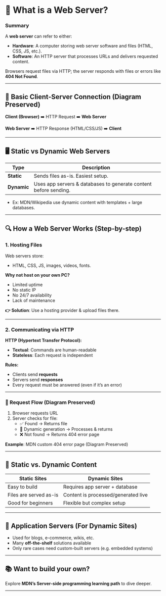 # 🔌 What is a Web Server?

### Summary
A **web server** can refer to either:
- **Hardware**: A computer storing web server software and files (HTML, CSS, JS, etc.).
- **Software**: An HTTP server that processes URLs and delivers requested content.

Browsers request files via HTTP; the server responds with files or errors like **404 Not Found**.

---

## 📡 Basic Client-Server Connection (Diagram Preserved)

**Client (Browser)** ➡️ HTTP Request ➡️ **Web Server**

**Web Server** ➡️ HTTP Response (HTML/CSS/JS) ➡️ **Client**

---

## 🖥 Static vs Dynamic Web Servers

| Type        | Description                                                                 |
|-------------|-----------------------------------------------------------------------------|
| **Static**  | Sends files as-is. Easiest setup.                                           |
| **Dynamic** | Uses app servers & databases to generate content before sending.            |

- Ex: MDN/Wikipedia use dynamic content with templates + large databases.

---

## 🔍 How a Web Server Works (Step-by-step)

### 1. Hosting Files
Web servers store:
- HTML, CSS, JS, images, videos, fonts.

**Why not host on your own PC?**
- Limited uptime
- No static IP
- No 24/7 availability
- Lack of maintenance

**👉 Solution**: Use a hosting provider & upload files there.

---

### 2. Communicating via HTTP

**HTTP (Hypertext Transfer Protocol):**
- **Textual**: Commands are human-readable
- **Stateless**: Each request is independent

**Rules:**
- Clients send **requests**
- Servers send **responses**
- Every request must be answered (even if it’s an error)

---

### 📂 Request Flow (Diagram Preserved)
1. Browser requests URL
2. Server checks for file:
   - ✅ Found → Returns file
   - 🔄 Dynamic generation → Processes & returns
   - ❌ Not found → Returns 404 error page

**Example**: MDN custom 404 error page (Diagram Preserved)

---

## 📄 Static vs. Dynamic Content

| Static Sites                         | Dynamic Sites                        |
|-------------------------------------|--------------------------------------|
| Easy to build                       | Requires app server + database       |
| Files are served as-is              | Content is processed/generated live  |
| Good for beginners                  | Flexible but complex setup           |

---

## 🧰 Application Servers (For Dynamic Sites)
- Used for blogs, e-commerce, wikis, etc.
- Many **off-the-shelf** solutions available
- Only rare cases need custom-built servers (e.g. embedded systems)

---

## 📚 Want to build your own?
Explore **MDN’s Server-side programming learning path** to dive deeper.

---
